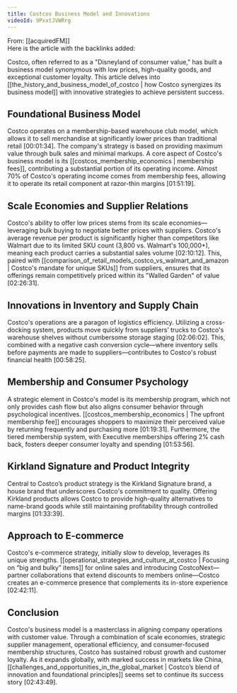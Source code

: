 ```yaml
---
title: Costcos Business Model and Innovations
videoId: 9PxxtJVWRrg
---
```


From: [[acquiredFM]] <br/> 
Here is the article with the backlinks added:

Costco, often referred to as a "Disneyland of consumer value," has built a business model synonymous with low prices, high-quality goods, and exceptional customer loyalty. This article delves into [[the_history_and_business_model_of_costco | how Costco synergizes its business model]] with innovative strategies to achieve persistent success.

## Foundational Business Model

Costco operates on a membership-based warehouse club model, which allows it to sell merchandise at significantly lower prices than traditional retail [00:01:34]. The company's strategy is based on providing maximum value through bulk sales and minimal markups. A core aspect of Costco's business model is its [[costcos_membership_economics | membership fees]], contributing a substantial portion of its operating income. Almost 70% of Costco's operating income comes from membership fees, allowing it to operate its retail component at razor-thin margins [01:51:19].

## Scale Economies and Supplier Relations

Costco's ability to offer low prices stems from its scale economies—leveraging bulk buying to negotiate better prices with suppliers. Costco's average revenue per product is significantly higher than competitors like Walmart due to its limited SKU count (3,800 vs. Walmart's 100,000+), meaning each product carries a substantial sales volume [02:10:12]. This, paired with [[comparison_of_retail_models_costco_vs_walmart_and_amazon | Costco's mandate for unique SKUs]] from suppliers, ensures that its offerings remain competitively priced within its "Walled Garden" of value [02:26:31].

## Innovations in Inventory and Supply Chain

Costco's operations are a paragon of logistics efficiency. Utilizing a cross-docking system, products move quickly from suppliers’ trucks to Costco's warehouse shelves without cumbersome storage staging [02:06:02]. This, combined with a negative cash conversion cycle—where inventory sells before payments are made to suppliers—contributes to Costco's robust financial health [00:58:25].

## Membership and Consumer Psychology

A strategic element in Costco's model is its membership program, which not only provides cash flow but also aligns consumer behavior through psychological incentives. [[costcos_membership_economics | The upfront membership fee]] encourages shoppers to maximize their perceived value by returning frequently and purchasing more [01:19:31]. Furthermore, the tiered membership system, with Executive memberships offering 2% cash back, fosters deeper consumer loyalty and spending [01:53:56].

## Kirkland Signature and Product Integrity

Central to Costco’s product strategy is the Kirkland Signature brand, a house brand that underscores Costco's commitment to quality. Offering Kirkland products allows Costco to provide high-quality alternatives to name-brand goods while still maintaining profitability through controlled margins [01:33:39].

## Approach to E-commerce

Costco's e-commerce strategy, initially slow to develop, leverages its unique strengths. [[operational_strategies_and_culture_at_costco | Focusing on “big and bulky” items]] for online sales and introducing CostcoNext—partner collaborations that extend discounts to members online—Costco creates an e-commerce presence that complements its in-store experience [02:42:11].

## Conclusion

Costco's business model is a masterclass in aligning company operations with customer value. Through a combination of scale economies, strategic supplier management, operational efficiency, and consumer-focused membership structures, Costco has sustained robust growth and customer loyalty. As it expands globally, with marked success in markets like China, [[challenges_and_opportunities_in_the_global_market | Costco’s blend of innovation and foundational principles]] seems set to continue its success story [02:43:49].